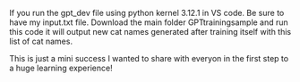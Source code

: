 If you run the gpt_dev file using python kernel 3.12.1 in VS code. Be sure to have my input.txt file. Download the main folder GPTtrainingsample and run this code it will output new cat names generated after training itself with this list of cat names.

This is just a mini success I wanted to share with everyon in the first step to a huge learning experience!
